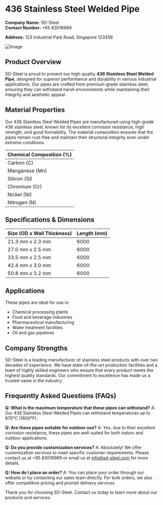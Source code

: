# 436 Stainless Steel Welded Pipe

**Company Name:** SD-Steel  
**Contact Number:** +65 83016969  

**Address:** 123 Industrial Park Road, Singapore 123456  

![Image](https://github.com/user-attachments/assets/2567258e-e124-4816-932d-1809bd27ef0b)

## Product Overview

SD-Steel is proud to present our high-quality **436 Stainless Steel Welded Pipe**, designed for superior performance and durability in various industrial applications. Our pipes are crafted from premium-grade stainless steel, ensuring they can withstand harsh environments while maintaining their integrity and aesthetic appeal.

## Material Properties

Our 436 Stainless Steel Welded Pipes are manufactured using high-grade 436 stainless steel, known for its excellent corrosion resistance, high strength, and good formability. The material composition ensures that the pipes remain rust-free and maintain their structural integrity even under extreme conditions.

| Chemical Composition (%) | 
|--------------------------|
| Carbon (C)               | ≤0.08 |
| Manganese (Mn)           | ≤2.00 |
| Silicon (Si)             | ≤1.00 |
| Chromium (Cr)            | 16.00-18.00 |
| Nickel (Ni)              | 7.00-10.00 |
| Nitrogen (N)             | ≤0.10 |

## Specifications & Dimensions

| Size (OD x Wall Thickness) | Length (mm) |
|----------------------------|-------------|
| 21.3 mm x 2.3 mm           | 6000        |
| 27.0 mm x 2.5 mm           | 6000        |
| 33.5 mm x 2.5 mm           | 6000        |
| 42.4 mm x 3.0 mm           | 6000        |
| 50.8 mm x 3.2 mm           | 6000        |

## Applications

These pipes are ideal for use in:
- Chemical processing plants
- Food and beverage industries
- Pharmaceutical manufacturing
- Water treatment facilities
- Oil and gas pipelines

## Company Strengths

SD-Steel is a leading manufacturer of stainless steel products with over two decades of experience. We have state-of-the-art production facilities and a team of highly skilled engineers who ensure that every product meets the highest quality standards. Our commitment to excellence has made us a trusted name in the industry.

## Frequently Asked Questions (FAQs)

**Q: What is the maximum temperature that these pipes can withstand?**
A: Our 436 Stainless Steel Welded Pipes can withstand temperatures up to 870°C (1600°F).

**Q: Are these pipes suitable for outdoor use?**
A: Yes, due to their excellent corrosion resistance, these pipes are well-suited for both indoor and outdoor applications.

**Q: Do you provide customization services?**
A: Absolutely! We offer customization services to meet specific customer requirements. Please contact us at +65 83016969 or email us at info@sd-steel.com for more details.

**Q: How do I place an order?**
A: You can place your order through our website or by contacting our sales team directly. For bulk orders, we also offer competitive pricing and prompt delivery services.

Thank you for choosing SD-Steel. Contact us today to learn more about our products and services.
